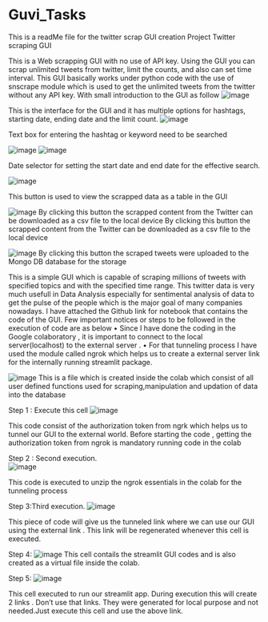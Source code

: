 # Guvi_Tasks
This is a readMe file for the twitter scrap GUI creation Project
Twitter scraping GUI

This is a Web scrapping GUI with no use of API key. Using the GUI you can scrap unlimited tweets from twitter, limit the counts, and also can set time interval.
This GUI basically works under python code with the use of snscrape module which is used to get the unlimited tweets from the twitter without any API key.
With small introduction to the GUI as follow
![image](https://user-images.githubusercontent.com/119114780/214495964-ac270faa-2066-4820-ab6d-59280786db74.png)

 
This is the interface for the GUI and it has multiple options for hashtags, starting date, ending date and the limit count.
![image](https://user-images.githubusercontent.com/119114780/214496021-f19e747b-7327-4b43-aaf6-da476c6e576d.png)

 
Text box for entering the hashtag or keyword need to be searched

![image](https://user-images.githubusercontent.com/119114780/214496044-8b349d9e-41de-41ca-8086-9c0f0dce3f5f.png)
![image](https://user-images.githubusercontent.com/119114780/214496056-b87ad78a-d02a-4169-aaa6-7412bc4913df.png)
 
Date selector for setting the start date and end date for the effective search.

![image](https://user-images.githubusercontent.com/119114780/214496121-7192fcb8-edea-4a71-847f-19b098f5c58d.png)

This button is used to view the scrapped data as a table in the GUI


![image](https://user-images.githubusercontent.com/119114780/214496149-13038105-5fdf-45f3-a1f8-ea6b73668402.png)
By clicking this button the scrapped content from the Twitter can be downloaded as a csv file to the local device
By clicking this button the scrapped content from the Twitter can be downloaded as a csv file to the local device

![image](https://user-images.githubusercontent.com/119114780/214496235-85812efa-385b-4417-9293-a79e33f6da27.png)
By clicking this button the scraped tweets were uploaded to the Mongo DB database for the storage

This is a simple GUI which is capable of scraping millions of tweets with specified topics and with the specified time range. This twitter data is very much usefull in Data Analysis especially for sentimental analysis of data to get the pulse of the people which is the major goal of many companies nowadays.
I have attached the Github link for notebook that contains the code of the GUI. Few important notices or steps to be followed in the execution of code are as below
•	Since I have done the coding in the Google colaboratory , it is important to connect to the local server(localhost) to the external server .
•	For that tunneling process I have used the module called ngrok which helps us to create a external server link for the internally running streamlit package.

![image](https://user-images.githubusercontent.com/119114780/214496266-8a1811ec-b574-440f-8ba8-dbb6b089bcf1.png)
This  is a file which is created inside the colab which consist of all user defined functions used for scraping,manipulation and updation of data into the database

Step 1 : Execute this cell
![image](https://user-images.githubusercontent.com/119114780/214496359-0419b3e4-cc93-4949-9ae0-e6b80c1788f1.png)

This code consist of the authorization token from ngrk which helps us to tunnel our GUI to the external world. Before starting the code , getting the authorization token from ngrok is mandatory running code in the colab


Step 2 : Second execution.  
![image](https://user-images.githubusercontent.com/119114780/214496405-84194dd7-623a-4ee8-9f23-b0aa905da649.png)

This code is executed to unzip the ngrok essentials in the colab for the tunneling process

Step 3:Third execution.
![image](https://user-images.githubusercontent.com/119114780/214496461-d90e6c70-25c3-4734-83a9-d0b7cd64af06.png)
 
This piece of code will give us the tunneled link where we can use our GUI using the external link . This link will be regenerated whenever this cell is executed.

Step 4: 
![image](https://user-images.githubusercontent.com/119114780/214496500-dad75d42-310f-4d4a-b5f0-8e17d524de44.png)
This cell contails the streamlit GUI codes and is also created as a virtual file inside the colab.

Step 5:
![image](https://user-images.githubusercontent.com/119114780/214496565-8eacb1ed-9b37-4537-a143-036a21b51a7b.png)

This cell executed to run our streamlit app. During execution this will create 2 links . Don’t use that links. They were generated for local purpose and not needed.Just execute this cell and use the above link.

